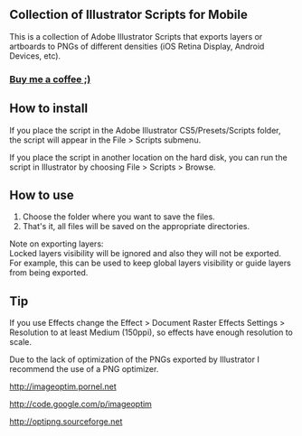 ## Collection of Illustrator Scripts for Mobile

This is a collection of Adobe Illustrator Scripts that exports layers or artboards to PNGs of different densities (iOS Retina Display, Android Devices, etc).

### [Buy me a coffee ;)](https://www.paypal.com/cgi-bin/webscr?cmd=_donations&business=8KAY97ZNLT7EQ&lc=US&item_name=Herculano%20Campos&item_number=illustrator%2dscripts%2dfor%2dmobile&currency_code=EUR&bn=PP%2dDonationsBF%3abtn_donateCC_LG%2egif%3aNonHosted)

## How to install

If you place the script in the Adobe Illustrator CS5/Presets/Scripts folder, the script will appear in the File > Scripts submenu.

If you place the script in another location on the hard disk, you can run the script in Illustrator by choosing File > Scripts > Browse.

## How to use

1. Choose the folder where you want to save the files.
2. That's it, all files will be saved on the appropriate directories.

Note on exporting layers:  
Locked layers visibility will be ignored and also they will not be exported.
For example, this can be used to keep global layers visibility or guide layers from being exported.

## Tip

If you use Effects change the Effect > Document Raster Effects Settings > Resolution to at least Medium (150ppi), so effects have enough resolution to scale.

Due to the lack of optimization of the PNGs exported by Illustrator I recommend the use of a PNG optimizer.

<http://imageoptim.pornel.net>

<http://code.google.com/p/imageoptim>

<http://optipng.sourceforge.net>
